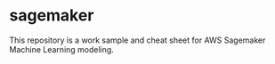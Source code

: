 # sagemaker
This repository is a work sample and cheat sheet for AWS Sagemaker Machine Learning modeling.
